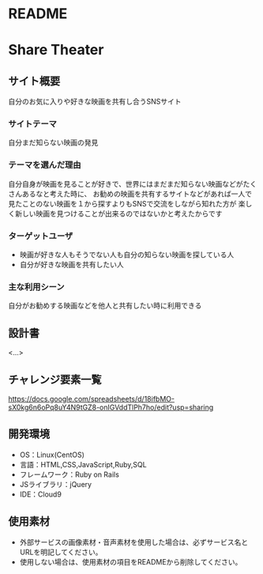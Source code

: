 # README
# Share Theater

## サイト概要
自分のお気に入りや好きな映画を共有し合うSNSサイト

### サイトテーマ
自分まだ知らない映画の発見

### テーマを選んだ理由
自分自身が映画を見ることが好きで、世界にはまだまだ知らない映画などがたくさんあるなと考えた時に、
お勧めの映画を共有するサイトなどがあれば一人で見たことのない映画を１から探すよりもSNSで交流をしながら知れた方が
楽しく新しい映画を見つけることが出来るのではないかと考えたからです

### ターゲットユーザ
* 映画が好きな人もそうでない人も自分の知らない映画を探している人
* 自分が好きな映画を共有したい人

### 主な利用シーン
自分がお勧めする映画などを他人と共有したい時に利用できる

## 設計書
<...>

## チャレンジ要素一覧
https://docs.google.com/spreadsheets/d/18ifbMO-sX0kg6n6oPq8uY4N9tGZ8-onIGVddTlPh7ho/edit?usp=sharing

## 開発環境
- OS：Linux(CentOS)
- 言語：HTML,CSS,JavaScript,Ruby,SQL
- フレームワーク：Ruby on Rails
- JSライブラリ：jQuery
- IDE：Cloud9

## 使用素材
- 外部サービスの画像素材・音声素材を使用した場合は、必ずサービス名とURLを明記してください。
- 使用しない場合は、使用素材の項目をREADMEから削除してください。
